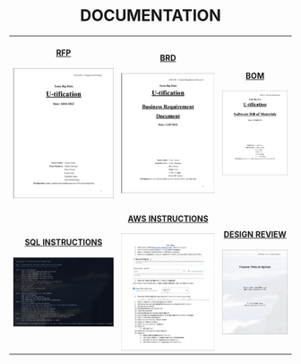 <h1 align="center">DOCUMENTATION</h1>
<table>
  <tr>
    <td>
      <!-- RFP -->
      <h4 align="center">
        <a href="https://github.com/JosephArmas/side-quest/tree/main/documentation/utification/RFP">RFP
        </a>
      </h4>
       <a href="https://github.com/JosephArmas/side-quest/blob/main/documentation/utification/RFP/CECS491A-RFPv6.pdf"> 
        <img src="https://github.com/JosephArmas/side-quest/blob/main/assets/rfp_preview.png">
      </a> 
    </td>
    <td>
      <!-- BRD -->
      <h4 align="center">
        <a href="https://github.com/JosephArmas/side-quest/tree/main/documentation/utification/BRD">BRD
        </a>
      </h4>
      <a href="https://github.com/JosephArmas/side-quest/blob/main/documentation/utification/BRD/CECS491A-BRD%20V8.pdf"> 
        <img src="https://github.com/JosephArmas/side-quest/blob/main/assets/brd_preview.png">
      </a> 
    </td>
    <td>
      <!-- BOM -->
      <h4 align="center">
        <a href="https://github.com/JosephArmas/side-quest/tree/main/documentation/utification/bill%20of%20materials">BOM
        </a>
      </h4>
      <a href="https://github.com/JosephArmas/side-quest/blob/main/documentation/utification/bill%20of%20materials/Software%20Bill%20of%20Materials%20v2.pdf"> 
        <img src="https://github.com/JosephArmas/side-quest/blob/main/assets/bom_preview.png">
      </a> 
    </td>
  </tr>
  <tr>
    <td>
      <!-- SQL -->
      <h4 align="center">
        <a href="https://github.com/JosephArmas/side-quest/tree/main/documentation/utification/SQL%20Instructions">SQL INSTRUCTIONS
        </a>
      </h4>
      <a href="https://github.com/JosephArmas/side-quest/blob/main/documentation/utification/SQL%20Instructions/README.md "> 
        <img src="https://github.com/JosephArmas/side-quest/blob/main/assets/sql_preview.png">
      </a>
    </td>
    <td>
      <!-- AWS -->
      <h4 align="center">
        <a href="https://github.com/JosephArmas/side-quest/blob/main/documentation/utification/aws/AWS%20Setup.pdf">AWS INSTRUCTIONS
        </a>
      </h4>
      <a href="https://github.com/JosephArmas/side-quest/blob/main/documentation/utification/aws/AWS%20Setup.pdf"> 
        <img src="https://github.com/JosephArmas/side-quest/blob/main/assets/aws_preview.png">
      </a> 
    </td>
    <td>
      <!-- Design Review -->
      <h4 align="center">
        <a href="https://github.com/JosephArmas/side-quest/blob/main/documentation/utification/design%20review/Picture%20Upload%20Peer%20Review.pdf">DESIGN REVIEW
        </a>
      </h4>
      <a href="https://github.com/JosephArmas/side-quest/blob/main/documentation/utification/design%20review/Picture%20Upload%20Peer%20Review.pdf"> 
        <img src="https://github.com/JosephArmas/side-quest/blob/main/assets/design_review_preview.png">
      </a> 
    </td>
  </tr>  
</table>
